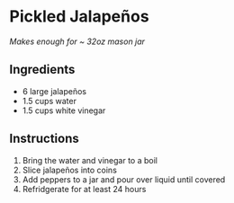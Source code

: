 # Pickled Jalapeños
*Makes enough for ~ 32oz mason jar*
## Ingredients
- 6 large jalapeños
- 1.5 cups water
- 1.5 cups white vinegar

## Instructions
1. Bring the water and vinegar to a boil
2. Slice jalapeños into coins
3. Add peppers to a jar and pour over liquid until covered
4. Refridgerate for at least 24 hours
